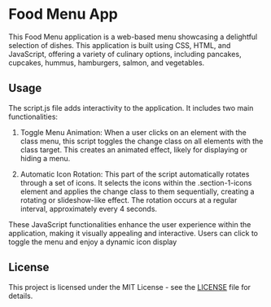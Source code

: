 # Food Menu App

This Food Menu application is a web-based menu showcasing a delightful selection of dishes. This application is built using CSS, HTML, and JavaScript, offering a variety of culinary options, including pancakes, cupcakes, hummus, hamburgers, salmon, and vegetables.

## Usage

The script.js file adds interactivity to the application. It includes two main functionalities:

1. Toggle Menu Animation: When a user clicks on an element with the class menu, this script toggles the change class on all elements with the class target. This creates an animated effect, likely for displaying or hiding a menu.

2. Automatic Icon Rotation: This part of the script automatically rotates through a set of icons. It selects the icons within the .section-1-icons element and applies the change class to them sequentially, creating a rotating or slideshow-like effect. The rotation occurs at a regular interval, approximately every 4 seconds.

These JavaScript functionalities enhance the user experience within the application, making it visually appealing and interactive. Users can click to toggle the menu and enjoy a dynamic icon display

## License

This project is licensed under the MIT License - see the [LICENSE](LICENSE) file for details.
